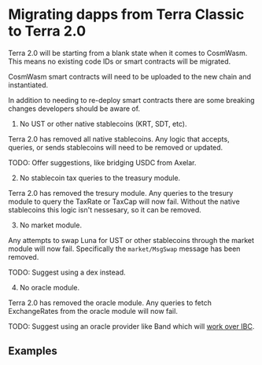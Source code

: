 # Migrating dapps from Terra Classic to Terra 2.0

Terra 2.0 will be starting from a blank state when it comes to CosmWasm. This means no existing code IDs or smart contracts will be migrated.  

CosmWasm smart contracts will need to be uploaded to the new chain and instantiated. 

In addition to needing to re-deploy smart contracts there are some breaking changes developers should be aware of. 

1. No UST or other native stablecoins (KRT, SDT, etc).

Terra 2.0 has removed all native stablecoins. Any logic that accepts, queries, or sends stablecoins will need to be removed or updated. 

TODO: Offer suggestions, like bridging USDC from Axelar. 

2. No stablecoin tax queries to the treasury module.

Terra 2.0 has removed the tresury module. Any queries to the tresury module to query the TaxRate or TaxCap will now fail. Without the native stablecoins this logic isn't nessesary, so it can be removed. 

3. No market module.

Any attempts to swap Luna for UST or other stablecoins through the market module will now fail. Specifically the `market/MsgSwap` message has been removed.

TODO: Suggest using a dex instead.

4. No oracle module.

Terra 2.0 has removed the oracle module. Any queries to fetch ExchangeRates from the oracle module will now fail.

TODO: Suggest using an oracle provider like Band which will [work over IBC](https://docs.bandchain.org/client-library/protocol-buffers/oracle-module.html).

## Examples
